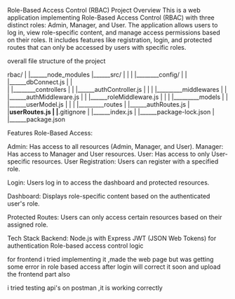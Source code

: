 Role-Based Access Control (RBAC) Project
Overview
This is a web application implementing Role-Based Access Control (RBAC) with three distinct roles: Admin, Manager, and User. The application allows users to log in, view role-specific content, and manage access permissions based on their roles. It includes features like registration, login, and protected routes that can only be accessed by users with specific roles.

overall file structure of the project 

rbac/
 |
 |______node_modules
 |______src/
 |        |
 |        |________config/
 |        |            |______dbConnect.js
 |        |           
 |        |________controllers
 |        |            |______authController.js
 |        |
 |        |_________middlewares
 |        |            |______authMiddleware.js
 |        |            |______roleMiddleware.js
 |        |
 |        |_________models
 |        |            |______userModel.js
 |        |
 |        |_________routes
 |                     |______authRoutes.js
 |                     |______userRoutes.js
 |
 |______.gitignore
 | 
 |______index.js
 |
 |______package-lock.json
 |
 |______package.json

 Features
Role-Based Access:

Admin: Has access to all resources (Admin, Manager, and User).
Manager: Has access to Manager and User resources.
User: Has access to only User-specific resources.
User Registration: Users can register with a specified role.

Login: Users log in to access the dashboard and protected resources.

Dashboard: Displays role-specific content based on the authenticated user's role.

Protected Routes: Users can only access certain resources based on their assigned role.

Tech Stack
Backend: Node.js with Express
JWT (JSON Web Tokens) for authentication
Role-based access control logic

for frontend i tried implementing it ,made the web page
but was getting some error in role based access after login 
will correct it soon and upload the frontend part also 

i tried testing api's on postman ,it is working correctly
